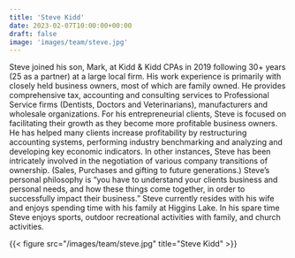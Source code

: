 ```yaml
---
title: 'Steve Kidd'
date: 2023-02-07T10:00:00+00:00
draft: false
image: 'images/team/steve.jpg'
---
```


Steve joined his son, Mark, at Kidd & Kidd CPAs in 2019 following 30+ years (25 as a partner) at a large local firm. His work experience is primarily with closely held business owners, most of which are family owned. He provides comprehensive tax, accounting and consulting services to Professional Service firms (Dentists, Doctors and Veterinarians), manufacturers and wholesale organizations. For his entrepreneurial clients, Steve is focused on facilitating their growth as they become more profitable business owners. He has helped many clients increase profitability by restructuring accounting systems, performing industry benchmarking and analyzing and developing key economic indicators. In other instances, Steve has been intricately involved in the negotiation of various company transitions of ownership. (Sales, Purchases and gifting to future generations.) Steve’s personal philosophy is “you have to understand your clients business and personal needs, and how these things come together, in order to successfully impact their business.” Steve currently resides with his wife and enjoys spending time with his family at Higgins Lake. In his spare time Steve enjoys sports, outdoor recreational activities with family, and church activities.

{{< figure src="/images/team/steve.jpg" title="Steve Kidd" >}}
